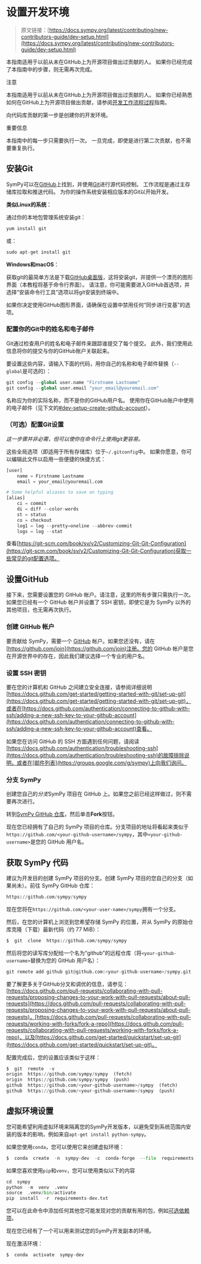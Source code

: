 # 设置开发环境

> 原文链接：[https://docs.sympy.org/latest/contributing/new-contributors-guide/dev-setup.html](https://docs.sympy.org/latest/contributing/new-contributors-guide/dev-setup.html)

本指南适用于以前从未在GitHub上为开源项目做出过贡献的人。 如果你已经完成了本指南中的步骤，则无需再次完成。

注意

本指南适用于以前从未在GitHub上为开源项目做出过贡献的人。 如果你已经熟悉如何在GitHub上为开源项目做出贡献，请参阅[开发工作流程过程](workflow-process.html)指南。

向代码库贡献的第一步是创建你的开发环境。

重要信息

本指南中的每一步只需要执行一次。 一旦完成，即使是进行第二次贡献，也不需要重复执行。

## 安装Git

SymPy可以在[GitHub](https://github.com/sympy/sympy)上找到，并使用[Git](https://git-scm.com/)进行源代码控制。 工作流程是通过主存储库拉取和推送代码。 为你的操作系统安装相应版本的Git以开始开发。

**类似Linux的系统**：

通过你的本地包管理系统安装git：

```py
yum install git 
```

或：

```py
sudo apt-get install git 
```

**Windows和macOS**：

获取git的最简单方法是下载[GitHub桌面版](https://desktop.github.com/)，这将安装git，并提供一个漂亮的图形界面（本教程将基于命令行界面）。 请注意，你可能需要进入GitHub首选项，并选择“安装命令行工具”选项以将git安装到终端中。

如果你决定使用GitHub图形界面，请确保在设置中禁用任何“同步进行变基”的选项。

### 配置你的Git中的姓名和电子邮件

Git通过检查用户的姓名和电子邮件来跟踪谁提交了每个提交。 此外，我们使用此信息将你的提交与你的GitHub账户关联起来。

要设置这些内容，请输入下面的代码，用你自己的名称和电子邮件替换（`--global`是可选的）：

```py
git config --global user.name "Firstname Lastname"
git config --global user.email "your_email@youremail.com" 
```

名称应为你的实际名称，而不是你的GitHub用户名。 使用你在GitHub账户中使用的电子邮件（见下文的[#dev-setup-create-github-account](#dev-setup-create-github-account)）。

### （可选）配置Git设置

*这一步骤并非必需，但可以使你在命令行上使用git更容易。*

这些全局选项（即适用于所有存储库）位于`~/.gitconfig`中。 如果你愿意，你可以编辑此文件以启用一些便捷的快捷方式：

```py
[user]
    name = Firstname Lastname
    email = your_email@youremail.com

# Some helpful aliases to save on typing
[alias]
    ci = commit
    di = diff --color-words
    st = status
    co = checkout
    log1 = log --pretty=oneline --abbrev-commit
    logs = log --stat 
```

查看[https://git-scm.com/book/sv/v2/Customizing-Git-Git-Configuration](https://git-scm.com/book/sv/v2/Customizing-Git-Git-Configuration)获取一些常见的git配置选项。

## 设置GitHub

接下来，您需要设置您的 GitHub 帐户。请注意，这里的所有步骤只需执行一次。如果您已经有一个 GitHub 帐户并设置了 SSH 密钥，即使它是为 SymPy 以外的其他项目，也无需再次执行。

### 创建 GitHub 帐户

要贡献给 SymPy，需要一个 [GitHub](https://github.com) 帐户。如果您还没有，请在[https://github.com/join](https://github.com/join)注册。您的 GitHub 帐户是您在开源世界中的存在，因此我们建议选择一个专业的用户名。

### 设置 SSH 密钥

要在您的计算机和 GitHub 之间建立安全连接，请参阅详细说明[https://docs.github.com/get-started/getting-started-with-git/set-up-git](https://docs.github.com/get-started/getting-started-with-git/set-up-git)，或者在[https://docs.github.com/authentication/connecting-to-github-with-ssh/adding-a-new-ssh-key-to-your-github-account](https://docs.github.com/authentication/connecting-to-github-with-ssh/adding-a-new-ssh-key-to-your-github-account)查看。

如果您在访问 GitHub 的 SSH 方面遇到任何问题，请阅读[https://docs.github.com/authentication/troubleshooting-ssh](https://docs.github.com/authentication/troubleshooting-ssh)的故障排除说明，或者在[邮件列表](https://groups.google.com/g/sympy)上向我们询问。

### 分支 SymPy

创建您自己的*分支*SymPy 项目在 GitHub 上。如果您之前已经这样做过，则不需要再次进行。

转到[SymPy GitHub 仓库](https://github.com/sympy/sympy)，然后单击**Fork**按钮。

现在您已经拥有了自己的 SymPy 项目的仓库。分支项目的地址将看起来类似于`https://github.com/<your-github-username>/sympy`，其中`<your-github-username>`是您的 GitHub 用户名。

## 获取 SymPy 代码

建议为开发目的创建 SymPy 项目的分支。创建 SymPy 项目的您自己的分支（如果尚未）。前往 SymPy GitHub 仓库：

```py
https://github.com/sympy/sympy 
```

现在您将在`https://github.com/<your-user-name>/sympy`拥有一个分支。

然后，在您的计算机上浏览到您希望存储 SymPy 的位置，并从 SymPy 的原始仓库克隆（下载）最新代码（约 77 MiB）：

```py
$  git  clone  https://github.com/sympy/sympy 
```

然后将您的读写库分配给一个名为“github”的远程仓库（将`<your-github-username>`替换为您的 GitHub 用户名）：

```py
git remote add github git@github.com:<your-github-username>/sympy.git 
```

要了解更多关于GitHub分叉和调优的信息，请参见：[https://docs.github.com/pull-requests/collaborating-with-pull-requests/proposing-changes-to-your-work-with-pull-requests/about-pull-requests](https://docs.github.com/pull-requests/collaborating-with-pull-requests/proposing-changes-to-your-work-with-pull-requests/about-pull-requests)，[https://docs.github.com/pull-requests/collaborating-with-pull-requests/working-with-forks/fork-a-repo](https://docs.github.com/pull-requests/collaborating-with-pull-requests/working-with-forks/fork-a-repo)，以及[https://docs.github.com/get-started/quickstart/set-up-git](https://docs.github.com/get-started/quickstart/set-up-git)。

配置完成后，您的设置应该类似于这样：

```py
$  git  remote  -v
origin  https://github.com/sympy/sympy  (fetch)
origin  https://github.com/sympy/sympy  (push)
github  https://github.com/<your-github-username>/sympy  (fetch)
github  https://github.com/<your-github-username>/sympy  (push) 
```

## 虚拟环境设置

您可能希望利用虚拟环境来隔离您的SymPy开发版本，以避免受到系统范围内安装的版本的影响，例如来自`apt-get install python-sympy`。

如果您使用`conda`，您可以使用它来创建虚拟环境：

```py
$  conda  create  -n  sympy-dev  -c  conda-forge  --file  requirements-dev.txt 
```

如果您喜欢使用`pip`和`venv`，您可以使用类似以下的内容

```py
cd  sympy
python  -m  venv  .venv
source  .venv/bin/activate
pip  install  -r  requirements-dev.txt 
```

您可以在此命令中添加任何其他您可能发现对您的贡献有用的包，例如[可选依赖项](../dependencies.html)。

现在您已经有了一个可以用来测试您的SymPy开发副本的环境。

现在激活环境：

```py
$  conda  activate  sympy-dev 
```
